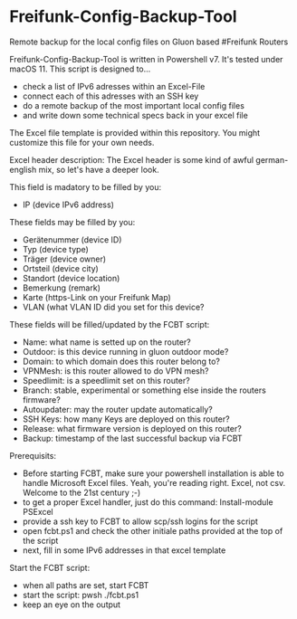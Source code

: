 # Freifunk-Config-Backup-Tool
Remote backup for the local config files on Gluon based #Freifunk Routers

Freifunk-Config-Backup-Tool is written in Powershell v7. It's tested under macOS 11.
This script is designed to...
- check a list of IPv6 adresses within an Excel-File
- connect each of this adresses with an SSH key
- do a remote backup of the most important local config files
- and write down some technical specs back in your excel file

The Excel file template is provided within this repository. You might customize this file for your own needs.

Excel header description:
The Excel header is some kind of awful german-english mix, so let's have a deeper look.

This field is madatory to be filled by you:
- IP (device IPv6 address)

These fields may be filled by you:
- Gerätenummer (device ID)
- Typ (device type)
- Träger (device owner)
- Ortsteil (device city)
- Standort (device location)
- Bemerkung (remark)
- Karte (https-Link on your Freifunk Map)
- VLAN (what VLAN ID did you set for this device?

These fields will be filled/updated by the FCBT script:
- Name: what name is setted up on the router?
- Outdoor: is this device running in gluon outdoor mode?
- Domain: to which domain does this router belong to?
- VPNMesh: is this router allowed to do VPN mesh?
- Speedlimit: is a speedlimit set on this router?
- Branch: stable, experimental or something else inside the routers firmware?
- Autoupdater: may the router update automatically?
- SSH Keys: how many Keys are deployed on this router?
- Release: what firmware version is deployed on this router?
- Backup: timestamp of the last successful backup via FCBT

Prerequisits:
- Before starting FCBT, make sure your powershell installation is able to handle Microsoft Excel files. Yeah, you're reading right. Excel, not csv. Welcome to the 21st century ;-)
- to get a proper Excel handler, just do this command: Install-module PSExcel
- provide a ssh key to FCBT to allow scp/ssh logins for the script
- open fcbt.ps1 and check the other initiale paths provided at the top of the script
- next, fill in some IPv6 addresses in that excel template


Start the FCBT script:
- when all paths are set, start FCBT
- start the script: pwsh ./fcbt.ps1
- keep an eye on the output
